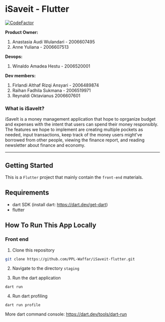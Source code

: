# iSaveit - Flutter 
[![CodeFactor](https://www.codefactor.io/repository/github/ppl-waffar/isaveit-flutter/badge)](https://www.codefactor.io/repository/github/ppl-waffar/isaveit-flutter)

**Product Owner:**
1. Anastasia Audi Wulandari - 2006607495
2. Anne Yuliana - 2006607513

**Devops:**
1. Winaldo Amadea Hestu - 2006520001

**Dev members:**
1. Firlandi Althaf Rizqi Ansyari - 2006489874
2. Raihan Fadhila Sukmana - 2006519971
3. Reynaldi Oktavianus 2006607601


### What is iSaveIt?
iSaveIt is a money management application that hope to oprganize budget and expenses with the intent that users can spend their money responsibly. The features we hope to implement are creating multiple pockets as needed, input transactions, keep track of the money users might've borrowed from other people, viewing the finance report, and reading newsletter about finance and economy. 

-----
## Getting Started
This is a `Flutter` project that mainly contain the `front-end` materials.

## Requirements
- dart SDK (install dart: https://dart.dev/get-dart)
- flutter

## How To Run This App Locally
### Front end
1. Clone this repository

```bash
git clone https://github.com/PPL-Waffar/iSaveit-flutter.git
```

2. Navigate to the directory `staging`

3. Run the dart application

```
dart run
```

4. Run dart profiling

```
dart run profile
```

More dart command console: https://dart.dev/tools/dart-run
